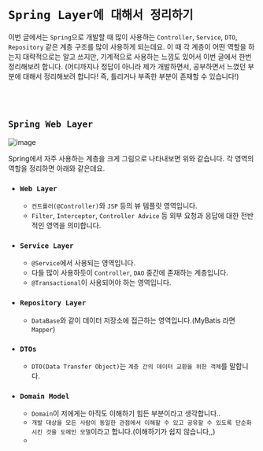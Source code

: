 # `Spring Layer에 대해서 정리하기`

이번 글에서는 `Spring`으로 개발할 때 많이 사용하는 `Controller`, `Service`, `DTO`, `Repository` 같은 계층 구조를 많이 사용하게 되는데요. 이 때 각 계층이 어떤 역할을 하는지 대략적으로는 알고 쓰지만, 기계적으로 사용하는 느낌도 있어서 이번 글에서 한번 정리해보려 합니다.
(어디까지나 정답이 아니라 제가 개발하면서, 공부하면서 느꼈던 부분에 대해서 정리해보려 합니다! 즉, 틀리거나 부족한 부분이 존재할 수 있습니다!)

<br> <br>

## `Spring Web Layer`

![image](https://user-images.githubusercontent.com/45676906/140464604-aa034b26-4222-4eea-a009-f23c464ee63f.png)

Spring에서 자주 사용하는 계층을 크게 그림으로 나타내보면 위와 같습니다. 각 영역의 역할을 정리하면 아래와 같은데요. 

- ### `Web Layer`
  - `컨트롤러(@Controller)`와 `JSP` 등의 뷰 템플릿 영역입니다. 
  - `Filter`, `Interceptor`, `Controller Advice` 등 외부 요청과 응답에 대한 전반적인 영역을 의미합니다. 

- ### `Service Layer`
  - `@Service`에서 사용되는 영역입니다. 
  - 다들 많이 사용하듯이 `Controller`, `DAO` 중간에 존재하는 계층입니다.
  - `@Transactional`이 사용되어야 하는 영역입니다. 

- ### `Repository Layer`
  - `DataBase`와 같이 데이터 저장소에 접근하는 영역입니다.(MyBatis 라면 `Mapper`)

- ### `DTOs`
  - `DTO(Data Transfer Object)`는 `계층 간의 데이터 교환을 위한 객체`를 말합니다. 

- ### `Domain Model`
  - `Domain`이 저에게는 아직도 이해하기 힘든 부분이라고 생각합니다..
  -  `개발 대상을 모든 사람이 동일한 관점에서 이해할 수 있고 공유할 수 있도록 단순화시킨 것을 도메인 모델`이라고 합니다.(이해하기가 쉽지 않습니다,,)
  - 